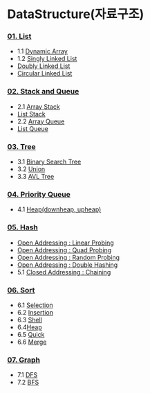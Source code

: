 # DataStructure(자료구조)

### <a href="https://github.com/1Dohyeon/Study-DataStructure/tree/master/01_Lists_with_py">01. List</a>
- 1.1 <a href="https://github.com/1Dohyeon/Study-DataStructure/blob/master/01_Lists_with_py/01_DynamicArray.py">Dynamic Array</a>
- 1.2 <a href="https://github.com/1Dohyeon/Study-DataStructure/blob/master/01_Lists_with_py/02_SinglyLinkedList.py">Singly Linked List</a>
- <a href="https://github.com/1Dohyeon/Study-DataStructure/blob/master/01_Lists_with_py/03_DoublyLinkedList.py">Doubly Linked List</a>
- <a href="https://github.com/1Dohyeon/Study-DataStructure/blob/master/01_Lists_with_py/04_CircularLinkedList.py">Circular Linked List</a>

### <a href="https://github.com/1Dohyeon/Study-DataStructure/tree/master/02_stack_and_queue_with_java">02. Stack and Queue</a>
- 2.1 <a href="https://github.com/1Dohyeon/Study-DataStructure/blob/master/02_stack_and_queue_with_java/D1_ArrayStack/ArrayStack.java">Array Stack</a>
- <a href="https://github.com/1Dohyeon/Study-DataStructure/tree/master/02_stack_and_queue_with_java/D2_ListStack">List Stack</a>
- 2.2 <a href="https://github.com/1Dohyeon/Study-DataStructure/blob/master/02_stack_and_queue_with_java/D3_ArrayQueue/ArrayQueue.java">Array Queue</a>
- <a href="https://github.com/1Dohyeon/Study-DataStructure/tree/master/02_stack_and_queue_with_java/D4_ListQueue">List Queue</a>

### <a href="https://github.com/1Dohyeon/Study-DataStructure/tree/master/03_Tree_with_java">03. Tree</a>
- 3.1 <a href="https://github.com/1Dohyeon/Study-DataStructure/blob/master/03_Tree_with_java/D1_BS_Tree/BST.java">Binary Search Tree</a>
- 3.2 <a href="https://github.com/1Dohyeon/Study-DataStructure/blob/master/03_Tree_with_java/D2_Union/UnionFind.java">Union</a>
- 3.3 <a href="https://github.com/1Dohyeon/Study-DataStructure/blob/master/03_Tree_with_java/D3_AVL/AVL.java">AVL Tree</a>

### <a href="https://github.com/1Dohyeon/Study-DataStructure/tree/master/04_PriorityQ_with_java">04. Priority Queue</a>
- 4.1 <a href="https://github.com/1Dohyeon/Study-DataStructure/blob/master/04_PriorityQ_with_java/D1_PriorityQ/BHeap.java">Heap(downheap, upheap)</a>

### <a href="https://github.com/1Dohyeon/Study-DataStructure/tree/master/05_Hash_with_java">05. Hash</a>
- <a href="https://github.com/1Dohyeon/Study-DataStructure/blob/master/05_Hash_with_java/D1_OpenAddressing/LinearProbing.java">Open Addressing : Linear Probing</a>
- <a href="https://github.com/1Dohyeon/Study-DataStructure/blob/master/05_Hash_with_java/D1_OpenAddressing/QuadProbing.java">Open Addressing : Quad Probing</a>
- <a href="https://github.com/1Dohyeon/Study-DataStructure/blob/master/05_Hash_with_java/D1_OpenAddressing/RandomProbing.java">Open Addressing : Random Probing</a>
- <a href="https://github.com/1Dohyeon/Study-DataStructure/blob/master/05_Hash_with_java/D1_OpenAddressing/DoubleHashing.java">Open Addressing : Double Hashing</a>
- 5.1 <a href="https://github.com/1Dohyeon/Study-DataStructure/blob/master/05_Hash_with_java/D2_ClosedAddressing/Chaining.java">Closed Addressing : Chaining</a>

### <a href="https://github.com/1Dohyeon/Study-DataStructure/tree/master/06_sort_with_java">06. Sort</a>
- 6.1 <a href="https://github.com/1Dohyeon/Study-DataStructure/blob/master/06_sort_with_java/D1_Sort/Selection.java">Selection</a>
- 6.2 <a href="https://github.com/1Dohyeon/Study-DataStructure/blob/master/06_sort_with_java/D1_Sort/Insertion.java">Insertion</a>
- 6.3 <a href="https://github.com/1Dohyeon/Study-DataStructure/blob/master/06_sort_with_java/D1_Sort/Shell.java">Shell</a>
- 6.4<a href="https://github.com/1Dohyeon/Study-DataStructure/blob/master/06_sort_with_java/D1_Sort/Heap.java">Heap</a>
- 6.5 <a href="https://github.com/1Dohyeon/Study-DataStructure/blob/master/06_sort_with_java/D1_Sort/Quick.java">Quick</a>
- 6.6 <a href="https://github.com/1Dohyeon/Study-DataStructure/blob/master/06_sort_with_java/D1_Sort/Merge.java">Merge</a>

### <a href="https://github.com/1Dohyeon/Study-DataStructure/tree/master/07_graph_with_java">07. Graph</a>
- 7.1 <a href="https://github.com/1Dohyeon/Study-DataStructure/tree/master/07_graph_with_java/D1_DFS">DFS</a>
- 7.2 <a href="https://github.com/1Dohyeon/Study-DataStructure/tree/master/07_graph_with_java/D2_BFS">BFS</a>
